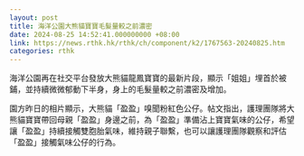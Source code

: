 ```yaml
---
layout: post
title: 海洋公園大熊貓寶寶毛髮量較之前濃密
date: 2024-08-25 14:52:41.000000000 +08:00
link: https://news.rthk.hk/rthk/ch/component/k2/1767563-20240825.htm
categories: rthk
---
```


海洋公園再在社交平台發放大熊貓龍鳳寶寶的最新片段，顯示「姐姐」埋首於被鋪，並持續微微郁動下半身，身上的毛髮量較之前濃密及增加。

園方昨日的相片顯示，大熊貓「盈盈」嗅聞粉紅色公仔。帖文指出，護理團隊將大熊貓寶寶帶回母親「盈盈」身邊之前，為「盈盈」準備沾上寶寶氣味的公仔，希望讓「盈盈」持續接觸雙胞胎氣味，維持親子聯繫，也可以讓護理團隊觀察和評估「盈盈」接觸氣味公仔的行為。
